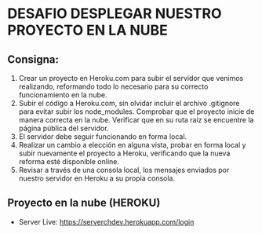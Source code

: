# DESAFIO DESPLEGAR NUESTRO PROYECTO EN LA NUBE

## Consigna:

1. Crear un proyecto en Heroku.com para subir el servidor que venimos realizando, reformando todo lo necesario para su correcto funcionamiento en la nube.
2. Subir el código a Heroku.com, sin olvidar incluir el archivo .gitignore para evitar subir los node_modules. Comprobar que el proyecto inicie de manera correcta en la nube. Verificar que en su ruta raíz se encuentre la página pública del servidor.
3. El servidor debe seguir funcionando en forma local.
4. Realizar un cambio a elección en alguna vista, probar en forma local y subir nuevamente el proyecto a Heroku, verificando que la nueva reforma esté disponible online.
5. Revisar a través de una consola local, los mensajes enviados por nuestro servidor en Heroku a su propia consola.

## Proyecto en la nube (HEROKU)

* Server Live: https://serverchdev.herokuapp.com/login